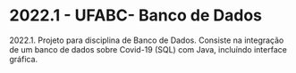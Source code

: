 # 2022.1 - UFABC- Banco de Dados
 2022.1. Projeto para disciplina de Banco de Dados. Consiste na integração de um banco de dados sobre Covid-19 (SQL) com Java, incluíndo interface gráfica.
